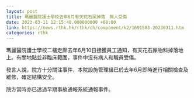 ```yaml
---
layout: post
title: 瑪麗醫院護士學校去年6月有天花石屎掉落　無人受傷
date: 2023-03-11 12:15:48.000000000 +08:00
link: https://news.rthk.hk/rthk/ch/component/k2/1691503-20230311.htm
categories: rthk
---
```


瑪麗醫院護士學校二樓走廊去年6月10日接獲員工通知，有天花石屎物料掉落地上。有關地點並非臨床範圍，事件中沒有病人和職員受傷。

發言人說，院方十分關注事件，本院設施管理組已於去年6月即時進行相關檢查及維修，確定結構安全。

院方當時亦已透過早期事故通報系統通報事件。
